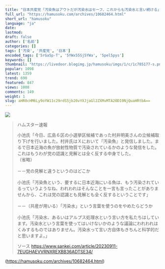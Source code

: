 ```yaml
---
title: "日本共産党「汚染魚はアウトだが汚染水はセーフ、これからも汚染水と言い続ける」:ハムスター速報"
full_url: "https://hamusoku.com/archives/10682464.html"
short_url: "hamusoku"
language: "ja"
date: 
lastmod: 
draft: false
author: ['名前']
categories: []
tags: ['汚染', '共産党', '日本']
encoded_tags: ['5rGa5p-T', '5YWx55Sj5YWa', '5pel5pys']
keywords: []
thumbnail: "https://livedoor.blogimg.jp/hamusoku/imgs/1/c/1c785177-s.png"
popular: 1098
latest: 1359
trend: 690
featured: 847
views: 1008
comments: 149
weight: 1
slug: aHR0cHM6Ly9oYW11c29rdS5jb20vYXJjaGl2ZXMvMTA2ODI0NjQuaHRtbA==
---
```


![](https://livedoor.blogimg.jp/hamusoku/imgs/1/c/1c785177-s.png)

<blockquote><p>ハムスター速報</p><p>小池氏「今日、広島６区の小選挙区候補であった村井明美さんの立候補取り下げを行いました。村井氏はＸにおいて『汚染魚』と発信しました。まるで日本近海の魚が放射性物質で汚染されているかのような発信をした。これはもうわが党の認識と見解とは全く反する中身でした。<br> （省略）<br> <br> －－党の見解と違うというのはどこか<br> <br> 小池氏「汚染魚という、要するに日本近海にいる魚は、もう汚染されているっていうようなね、われわれはそんなことを一言も言ったことがありませんから、これは党の認識とも見解とも全く反するということです」<br> <br> －－（共産が用いる）「汚染水」という言葉を使うのをやめたらどうか<br> <br> 小池氏「汚染水、あるいはアルプス処理水という言い方を私たちはしています。汚染水という言葉を使ってはいけないかのような議論にわれわれはくみするものではありません。汚染水って言い方自体もきちんと科学的だと思いますよ。」<br></p>ソース <a href='https://www.sankei.com/article/20230911-7EUGHAEVVRNXREXBB36ADTSE34/' target='blank'>https://www.sankei.com/article/20230911-7EUGHAEVVRNXREXBB36ADTSE34/</a></blockquote>

(https://hamusoku.com/archives/10682464.html)
